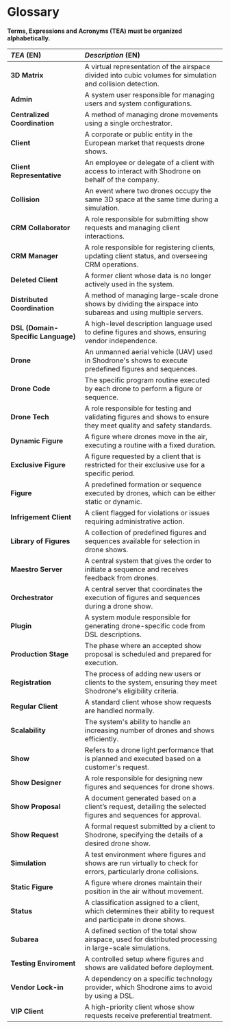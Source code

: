 # Glossary

**Terms, Expressions and Acronyms (TEA) must be organized alphabetically.**

| **_TEA_** (EN)                     | **_Description_** (EN)                                                                                            |
|:-----------------------------------|:------------------------------------------------------------------------------------------------------------------|
| **3D Matrix**                      | A virtual representation of the airspace divided into cubic volumes for simulation and collision detection.       |
| **Admin**                          | A system user responsible for managing users and system configurations.                                           |
| **Centralized Coordination**       | A method of managing drone movements using a single orchestrator.                                                 |
| **Client**                         | A corporate or public entity in the European market that requests drone shows.                                    |
| **Client Representative**          | An employee or delegate of a client with access to interact with Shodrone on behalf of the company.               |
| **Collision**                      | An event where two drones occupy the same 3D space at the same time during a simulation.                          |
| **CRM Collaborator**               | A role responsible for submitting show requests and managing client interactions.                                 |
| **CRM Manager**                    | A role responsible for registering clients, updating client status, and overseeing CRM operations.                |
| **Deleted Client**                 | A former client whose data is no longer actively used in the system.                                              |
| **Distributed Coordination**       | A method of managing large-scale drone shows by dividing the airspace into subareas and using multiple servers.   |
| **DSL (Domain-Specific Language)** | A high-level description language used to define figures and shows, ensuring vendor independence.                 |
| **Drone**                          | An unmanned aerial vehicle (UAV) used in Shodrone's shows to execute predefined figures and sequences.            |
| **Drone Code**                     | The specific program routine executed by each drone to perform a figure or sequence.                              |
| **Drone Tech**                     | A role responsible for testing and validating figures and shows to ensure they meet quality and safety standards. |
| **Dynamic Figure**                 | A figure where drones move in the air, executing a routine with a fixed duration.                                 |
| **Exclusive Figure**               | A figure requested by a client that is restricted for their exclusive use for a specific period.                  |
| **Figure**                         | A predefined formation or sequence executed by drones, which can be either static or dynamic.                     |
| **Infrigement Client**             | A client flagged for violations or issues requiring administrative action.                                        |
| **Library of Figures**             | A collection of predefined figures and sequences available for selection in drone shows.                          |
| **Maestro Server**                 | A central system that gives the order to initiate a sequence and receives feedback from drones.                   |
| **Orchestrator**                   | A central server that coordinates the execution of figures and sequences during a drone show.                     |
| **Plugin**                         | A system module responsible for generating drone-specific code from DSL descriptions.                             |
| **Production Stage**               | The phase where an accepted show proposal is scheduled and prepared for execution.                                |
| **Registration**                   | The process of adding new users or clients to the system, ensuring they meet Shodrone's eligibility criteria.     |
| **Regular Client**                 | A standard client whose show requests are handled normally.                                                       |
| **Scalability**                    | The system's ability to handle an increasing number of drones and shows efficiently.                              |
| **Show**                           | Refers to a drone light performance that is planned and executed based on a customer's request.                   |
| **Show Designer**                  | A role responsible for designing new figures and sequences for drone shows.                                       |
| **Show Proposal**                  | A document generated based on a client’s request, detailing the selected figures and sequences for approval.      |
| **Show Request**                   | A formal request submitted by a client to Shodrone, specifying the details of a desired drone show.               |
| **Simulation**                     | A test environment where figures and shows are run virtually to check for errors, particularly drone collisions.  |
| **Static Figure**                  | A figure where drones maintain their position in the air without movement.                                        |
| **Status**                         | A classification assigned to a client, which determines their ability to request and participate in drone shows.  |
| **Subarea**                        | A defined section of the total show airspace, used for distributed processing in large-scale simulations.         |
| **Testing Enviroment**             | A controlled setup where figures and shows are validated before deployment.                                       |
| **Vendor Lock-in**                 | A dependency on a specific technology provider, which Shodrone aims to avoid by using a DSL.                      |
| **VIP Client**                     | A high-priority client whose show requests receive preferential treatment.                                        |